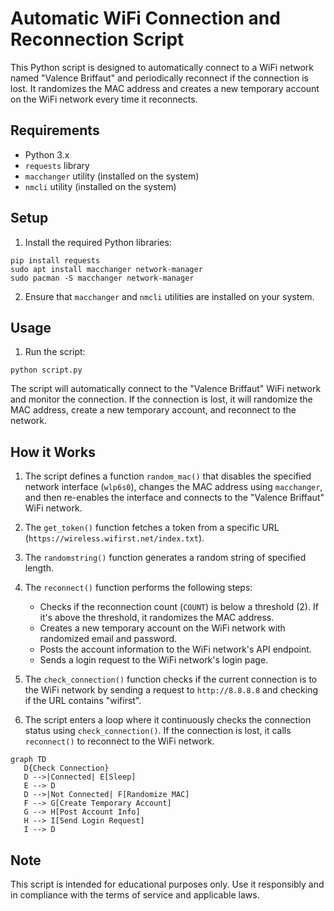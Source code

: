 # Automatic WiFi Connection and Reconnection Script

This Python script is designed to automatically connect to a WiFi network named "Valence Briffaut" and periodically reconnect if the connection is lost. It randomizes the MAC address and creates a new temporary account on the WiFi network every time it reconnects.

## Requirements

- Python 3.x
- `requests` library
- `macchanger` utility (installed on the system)
- `nmcli` utility (installed on the system)

## Setup

1. Install the required Python libraries:

```
pip install requests
sudo apt install macchanger network-manager
sudo pacman -S macchanger network-manager
```

2. Ensure that `macchanger` and `nmcli` utilities are installed on your system.

## Usage

1. Run the script:

```
python script.py
```

The script will automatically connect to the "Valence Briffaut" WiFi network and monitor the connection. If the connection is lost, it will randomize the MAC address, create a new temporary account, and reconnect to the network.

## How it Works

1. The script defines a function `random_mac()` that disables the specified network interface (`wlp6s0`), changes the MAC address using `macchanger`, and then re-enables the interface and connects to the "Valence Briffaut" WiFi network.

2. The `get_token()` function fetches a token from a specific URL (`https://wireless.wifirst.net/index.txt`).

3. The `randomstring()` function generates a random string of specified length.

4. The `reconnect()` function performs the following steps:
   - Checks if the reconnection count (`COUNT`) is below a threshold (2). If it's above the threshold, it randomizes the MAC address.
   - Creates a new temporary account on the WiFi network with randomized email and password.
   - Posts the account information to the WiFi network's API endpoint.
   - Sends a login request to the WiFi network's login page.

5. The `check_connection()` function checks if the current connection is to the WiFi network by sending a request to `http://8.8.8.8` and checking if the URL contains "wifirst".

6. The script enters a loop where it continuously checks the connection status using `check_connection()`. If the connection is lost, it calls `reconnect()` to reconnect to the WiFi network.

```mermaid
graph TD
   D{Check Connection}
   D -->|Connected| E[Sleep]
   E --> D
   D -->|Not Connected| F[Randomize MAC]
   F --> G[Create Temporary Account]
   G --> H[Post Account Info]
   H --> I[Send Login Request]
   I --> D
```
## Note

This script is intended for educational purposes only. Use it responsibly and in compliance with the terms of service and applicable laws.
